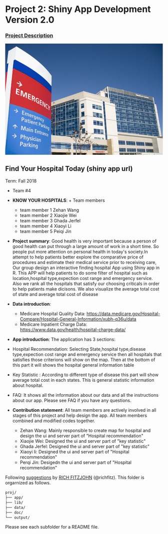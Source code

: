 # Project 2: Shiny App Development Version 2.0

### [Project Description](doc/project2_desc.md)

![screenshot](doc/Hospital.jpg)

## Find Your Hospital Today (shiny app url)
Term: Fall 2018

+ Team #4
+ **KNOW YOUR HOSPITALS**: + Team members
	+ team member 1 Zehan Wang
	+ team member 2 Xiaojie Wei
	+ team member 3 Ghada Jerfel
	+ team member 4 Xiaoyi Li
	+ team member 5 Peiqi Jin

+ **Project summary**: Good health is very important because a person of good health can put through a large amount of work in a short time. So people put more attention on personal health in today's society.In attempt to help patients better explore the comparative price of procedures and estimate their medical service prior to receiving care, Our group design an interactive finding hospital App using Shiny app in R. This APP will help patients to do some filter of hospital such as location,hospital type,expection cost range and emergency service. Also we rank all the hospitals that satisfy our choosing criticals in order to help patients make dicisons. We also visualize the average total cost of state and average total cost of disease


+ **Data introduction**: 
	+ Medicare Hospital Quality Data: https://data.medicare.gov/Hospital-Compare/Hospital-General-Information/xubh-q36u/data
	+ Medicare Inpatient Charge Data: https://www.data.gov/health/hospital-charge-data/  

+ **App introduction**:
The application has 3 sections:

+ Hospital Recommendation: Selecting State,hospital type,disease type,expection cost range and emergency service then all hospitals that satisfies those criterions will show on the map. Then at the bottom of this part it will shows the hospital general information table 
+ Key Statistic : According to different type of disease this part will show average total cost in each states. This is general statistic information about hospital.
+ FAQ: It shows all the information about our data and all the instructions about our app. Please see FAQ if you have any questions.

+ **Contribution statement**: 
All team members are actively involved in all stages of this project and help design the app. All team members combined and modified codes together.
  + Zehan Wang: Mainly responsible to create map for hospital and design the ui and server part of "Hospital recommendation"
  + Xiaojie Wei: Designed the ui and server part of "key statistic"
  + Ghada Jerfel: Designed the ui and server part of "key statistic"
  + Xiaoyi li: Designed the ui and server part of "Hospital recommendation"
  + Perqi Jin: Desigedn the ui and server part of "Hospital recommendation"







Following [suggestions](http://nicercode.github.io/blog/2013-04-05-projects/) by [RICH FITZJOHN](http://nicercode.github.io/about/#Team) (@richfitz). This folder is orgarnized as follows.

```
proj/
├── app/
├── lib/
├── data/
├── doc/
└── output/
```

Please see each subfolder for a README file.

